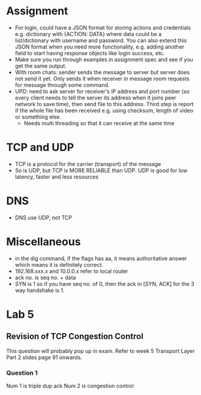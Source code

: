 # Assignment

- For login, could have a JSON format for storing actions and credentials e.g. dictionary with {ACTION: DATA} where data could be a list/dictionary with username and password. You can also extend this JSON format when you need more functionality, e.g. adding another field to start having response objects like login success, etc.
- Make sure you run through examples in assignment spec and see if you get the same output.
- With room chats: sender sends the message to server but server does not send it yet. Only sends it when receiver in message room requests for message through some command.
- UPD: need to ask server for receiver's IP address and port number (so every client needs to tell the server its address when it joins peer network to save time), then send file to this address. Third step is report if the whole file has been received e.g. using checksum, length of video or something else.
    - Needs multi threading so that it can receive at the same time

# TCP and UDP

- TCP is a protocol for the carrier (transport) of the message
- So is UDP, but TCP is MORE RELIABLE than UDP. UDP is good for low latency, faster and less resources

# DNS

- DNS use UDP, not TCP

# Miscellaneous

- in the dig command, if the flags has aa, it means authoritative answer which means it is definitely correct.
- 192.168.xxx.x and 10.0.0.x refer to local router
- ack no. is seq no. + data
- SYN is 1 so if you have seq no. of 0, then the ack in [SYN, ACK] for the 3 way handshake is 1.

# Lab 5

## Revision of TCP Congestion Control

This question will probably pop up in exam.
Refer to week 5 Transport Layer Part 2 slides page 91 onwards.

### Question 1
Num 1 is triple dup ack
Num 2 is congestion control